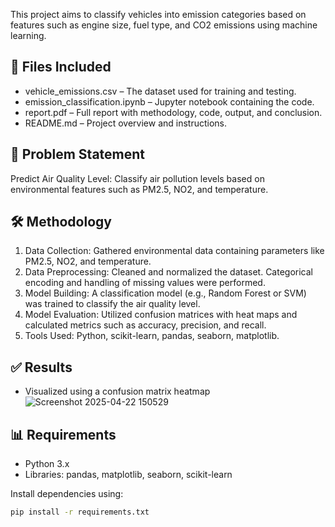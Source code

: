 


This project aims to classify vehicles into emission categories based on features such as engine size, fuel type, and CO2 emissions using machine learning.

## 📁 Files Included

- vehicle_emissions.csv – The dataset used for training and testing.
- emission_classification.ipynb – Jupyter notebook containing the code.
- report.pdf – Full report with methodology, code, output, and conclusion.
- README.md – Project overview and instructions.

## 📌 Problem Statement

Predict Air Quality Level:
Classify air pollution levels based on environmental features such as PM2.5, NO2, and temperature.


## 🛠 Methodology

1.	Data Collection: Gathered environmental data containing parameters like PM2.5, NO2, and temperature.
2.	Data Preprocessing: Cleaned and normalized the dataset. Categorical encoding and handling of missing values were performed.
3.	Model Building: A classification model (e.g., Random Forest or SVM) was trained to classify the air quality level.
4.	Model Evaluation: Utilized confusion matrices with heat maps and calculated metrics such as accuracy, precision, and recall.
5.	Tools Used: Python, scikit-learn, pandas, seaborn, matplotlib.


## ✅ Results


- Visualized using a confusion matrix heatmap
![Screenshot 2025-04-22 150529](https://github.com/user-attachments/assets/07ec0edc-d747-435d-9fbd-6cb771c0ea87)



## 📊 Requirements

- Python 3.x
- Libraries: pandas, matplotlib, seaborn, scikit-learn

Install dependencies using:

```bash
pip install -r requirements.txt
